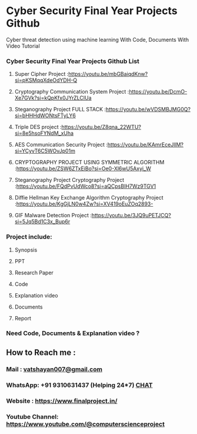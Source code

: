 # Cyber Security Final Year Projects Github
Cyber threat detection using machine learning With Code, Documents With Video Tutorial

### Cyber Security Final Year Projects Github List

1. Super Cipher Project	                                            :https://youtu.be/mbGBaiqdKnw?si=pKSMqqXdeOdYDH-Q

2. Cryptography Communication System Project	                    :https://youtu.be/DcmO-Xe7GVk?si=kQpKfx0JYrZLCIUa

3. Steganography Project FULL STACK	                                :https://youtu.be/wVDSMBJMG0Q?si=bHHHdWONtsFTyLY6

4. Triple DES project	                                            :https://youtu.be/Z8qna_22WTU?si=8e5hsoFYNdM_xUha

5. AES Communication Security Project	                            :https://youtu.be/KAmrEceJllM?si=YCyvT6C5WOvJp01m

6. CRYPTOGRAPHY PROJECT USING SYMMETRIC ALGORITHM	                :https://youtu.be/ZSW6ZTxEiBo?si=Oe0-Xl6wU5Axyi_W

7. Steganography Project Cryptography Project	                    :https://youtu.be/FQdPvUdWco8?si=aQCpsBIH7Wz9TGV1

8. Diffie Hellman Key Exchange Algorithm Cryptography Project	    :https://youtu.be/KgGjLN0w4Zw?si=XV419oEuZOq2893-

9. GIF Malware Detection Project	                                :https://youtu.be/3JQ9uPETJCQ?si=5Jq5Bd1C3x_Bup6r
    
### Project include: 

1. Synopsis

2. PPT

3. Research Paper


4. Code

5. Explanation video

6. Documents

7. Report


### Need Code, Documents & Explanation video ? 

## How to Reach me :

### Mail : vatshayan007@gmail.com 

### WhatsApp: +91 9310631437 (Helping 24*7) **[CHAT](https://wa.me/message/CHWN2AHCPMAZK1)** 

### Website : https://www.finalproject.in/

### Youtube Channel: https://www.youtube.com/@computerscienceproject
